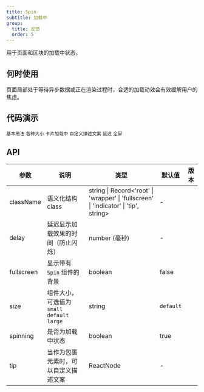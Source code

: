 ```yaml
---
title: Spin
subtitle: 加载中
group:
  title: 反馈
  order: 5
---
```


用于页面和区块的加载中状态。

## 何时使用

页面局部处于等待异步数据或正在渲染过程时，合适的加载动效会有效缓解用户的焦虑。

## 代码演示

<!-- prettier-ignore -->
<code src="./demo/basic.tsx">基本用法</code>
<code src="./demo/size.tsx">各种大小</code>
<code src="./demo/nested.tsx">卡片加载中</code>
<code src="./demo/tip.tsx">自定义描述文案</code>
<code src="./demo/delay-and-debounce.tsx">延迟</code>
<code src="./demo/fullscreen.tsx">全屏</code>

## API

| 参数 | 说明 | 类型 | 默认值 | 版本 |
| --- | --- | --- | --- | --- |
| className | 语义化结构 class | string \| Record<'root' \| 'wrapper' \| 'fullscreen' \| 'indicator' \| 'tip', string> | - |  |
| delay | 延迟显示加载效果的时间（防止闪烁） | number (毫秒) | - |  |
| fullscreen | 显示带有 `Spin` 组件的背景 | boolean | false |  |
| size | 组件大小，可选值为 `small` `default` `large` | string | `default` |  |
| spinning | 是否为加载中状态 | boolean | true |  |
| tip | 当作为包裹元素时，可以自定义描述文案 | ReactNode | - |  |
